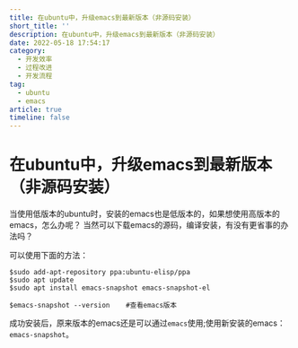 ```yaml
---
title: 在ubuntu中，升级emacs到最新版本（非源码安装）
short_title: ''
description: 在ubuntu中，升级emacs到最新版本（非源码安装）
date: 2022-05-18 17:54:17
category:
  - 开发效率
  - 过程改进
  - 开发流程
tag:
  - ubuntu
  - emacs
article: true
timeline: false
---
```

# 在ubuntu中，升级emacs到最新版本（非源码安装）

当使用低版本的ubuntu时，安装的emacs也是低版本的，如果想使用高版本的emacs，怎么办呢？
当然可以下载emacs的源码，编译安装，有没有更省事的办法吗？

可以使用下面的方法：

```shell
$sudo add-apt-repository ppa:ubuntu-elisp/ppa
$sudo apt update
$sudo apt install emacs-snapshot emacs-snapshot-el

$emacs-snapshot --version    #查看emacs版本
```

成功安装后，原来版本的emacs还是可以通过`emacs`使用;使用新安装的emacs：`emacs-snapshot`。